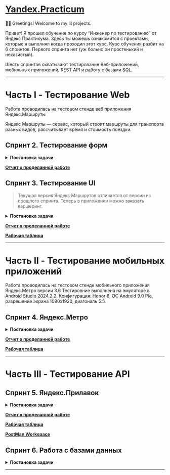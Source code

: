 # [Yandex.Practicum](https://practicum.yandex.ru/qa-engineer/?from=catalog)

🙋‍♂️ Greetings! Welcome to my lil projects.

Привет! Я прошел обучение по курсу “Инженер по тестированию” от Яндекс Практикума.
Здесь ты можешь ознакомится с проектами, которые я выполнял когда проходил этот курс.
Курс обучения разбит на 6 спринтов. Первого спринта нет (уж больно он простенький и неказистый).

Шесть спринтов охватывают тестирование Веб-приложений, мобильных приложений, REST API и работу с базами SQL.

------------------------------------------------------------

# Часть I - Тестирование Web
Работа проводилась на тестовом стенде веб приложения Яндекс.Маршруты

Яндекс Маршруты — сервис, который строит маршруты для транспорта разных видов, рассчитывает время и стоимость поездки.

## Спринт 2. Тестирование форм

<details>
  <summary><b>Постановка задачи</b></summary>
<!-- have to be followed by an empty line! -->
  
Этот спринт посвящен тестированию форм.
  
🎯 В рамках проекта нужно подготовить тестовый набор и протестировать часть функциональности этого приложения:
  
- валидацию полей ввода времени и адресов
- логику расчета стоимости и времени поездки на собственном автомобиле.
- провести тестирование на тестовом стенде

♻️ Для проекта понадобится:

- [Требования на валидацию полей к Яндекс Маршрутам](Part.I.Web/Sprint.II/Specs.pdf "Specs it's All for me, no cap!")
- [Приложение Яндекс Маршруты](https://qa-routes.praktikum-services.ru/ "It's can break down at any moment =( ")

### 1. Тестирование валидации полей в форме

В требованиях к Яндекс Маршрутам есть таблица с ограничениями на ввод в поля формы.

**В рамках задания нужно:**
- Провести тест-анализ требований на валидацию полей. Если найдёшь серые зоны, обратись за разъяснением к преподавателю.
- Создать набор тест-кейсов на проверку валидации полей формы Яндекс Маршрутов. Примени техники тест-дизайна: классы эквивалентности и граничные значения.
- Протестировать валидацию полей и завести баг-репорты, если есть баги.

### 2. Тестирование расчета стоимости и времени поездки на собственном автомобиле

Яндекс Маршруты рассчитывают время и стоимость поездки, в том числе на своем автомобиле.

В требованиях есть таблицы средней скорости автомобиля и расстояний между адресами, на основе которых должен производиться расчет времени поездки. 

По стоимости указано, что за 1 км. расход составляет 20 руб.

**В рамках задания тебе нужно:**
- Провести тест-анализ требований расчёта времени и стоимости маршрута на собственном автомобиле. Если найдёшь серые зоны, обратись за разъяснением к преподавателю.
- Применить технику тест-дизайна «Классы эквивалентности» и создать набор тест-кейсов на проверку правильности расчета времени и стоимости поездки на собственном автомобиле.

### 3. Подготовить отчет о проделанной работе

Работа выполняется в одной «Рабочей таблице», в которой есть отдельные листы на каждый этап.

</details>

**[Отчет о проделанной работе](Part.I.Web/Sprint.II/Web_Sprint_II_print_preview_ver.pdf "Можно скачать в формате XLSX - Part.I.Web/Sprint.II/Working_Table_rev3.xlsx =)")**

## Спринт 3. Тестирование UI

  > Текущая версия Яндекс Маршрутов отличается от версии из прошлого спринта. Теперь в приложении можно заказать каршеринг.

<details>
  <summary><b>Постановка задачи</b></summary>
<!-- have to be followed by an empty line! -->
  
Этот спринт посвящен тестированию UI.

🎯 В рамках данного предстоит протестировать функциональность <ins>**каршеринг**</ins>: <br>
составить тестовую документацию, выполнить проверки, завести баг-репорты, подготовить отчет.

- [макеты](https://www.figma.com/design/42mNwme0cBfZwNZUIcN1mh/%D0%AF%D0%BD%D0%B4%D0%B5%D0%BA%D1%81.%D0%9C%D0%B0%D1%80%D1%88%D1%80%D1%83%D1%82%D1%8B?node-id=125-61575&t=FP1KyMyAONurrNr1-1)
- [требования](Part.I.Web/Sprint.III/Specs.pdf)

### 1. Подготовь чек-лист на вёрстку полей 📋

Изучи требования и макеты. Выбери один тариф.

  > ⚠️ Выбран тариф <ins>**«Походный»**</ins>.

Если требования и макеты не сходятся — ориентируйся на требования.
Составь чек-лист на вёрстку следующих блоков:

- форма бронирования;
- элементы на навигационной карте: это иконки автомобилей и действия с ними.

### 2. Подготовь чек-лист и тест-кейсы на логику работы окон 📋

Составь следующую тестовую документацию:
- чек-лист на логику окон «Способ оплаты» и «Добавление карты»,
- тест-кейсы на кнопку «Забронировать».

### 3. Протестируй приложение и заведи баг-репорты 🛠️

Запусти тестовый стенд и проверь приложение по своей документации. Если обнаружишь ошибки, добавь баг-репорты.

### 4. Подготовить отчет о проделанной работе 📃🖋️

Работа выполняется в одной «Рабочей таблице», в которой есть отдельные листы на каждый этап.

</details>

**[Отчет о проделанной работе](Part.I.Web/Sprint.III/Отчет_3-й_спринт_(рев.2).pdf "Great n Awful! Not bad, but it could be better!")**

**[Рабочая таблица](Part.I.Web/Sprint.III/Web_Sprint_III_print_preview_ver.pdf "Можно скачать в формате XLSX - Part.I.Web/Sprint.III/Рабочая_таблица_3-й спринт_ревизия2.xlsx =)")**

------------------------------------------------------------

# Часть II - Тестирование мобильных приложений

Работа проводилась на тестовом стенде мобильного приложения Яндекс.Метро версии 3.6
Тестировние выполнена на эмуляторе в Android Studio 2024.2.2. 
Конфигурация: Honor 8, ОС Android 9.0 Pie, разрешение экрана 1080х1920, диагональ 5.5.

## Спринт 4. Яндекс.Метро

<details>
  <summary><b>Постановка задачи</b></summary>
<!-- have to be followed by an empty line! -->

Яндекс Метро - рефакторинг мобильного приложения на Android.

🎯 Чтобы выпустить новую версию, предварительно нужно:
- протестировать те части продукта, которых коснулись изменения;
- провести регрессионное тестирование и убедиться, что новую версию можно заливать в стор.
- предоставить отчёт о тестировании.

Ссылки для работы:

- [текущая версия приложения](https://code.s3.yandex.net/qa/files/yandexmetro-android-v2.13.apk "YandexMetro-v2.13.apk"), которую пользователи скачивают из стора
- [готовящаяся сборка](https://code.s3.yandex.net/qa/files/yandexmetro-android-v3.6.apk "YandexMetro-v3.6.apk")
- [требования к Яндекс Метро](Part.II.Mobile/Sprint.IIII/Specs_Yandex_metro.pdf)

### 1. Подготовка к функциональному тестированию

Требования, которые затронул рефакторинг приложения, **выделили полужирным шрифтом**.
Теперь нужно написать к ним тесты. Оформи проверки в виде <ins>чек-листа</ins>

### 2. Подготовка к регрессионному тестированию

Для этого напиши чек-лист, который учитывает особенности мобильного приложения:
- Определи, какая функциональность Яндекс Метро взаимодействует с мобильным устройством
- Зафиксируй мобильные проверки, которые связаны с этой функциональностью
- Учти проверки, которые необходимы для любого мобильного приложения — например, тестирование обновления

### 3. Выполнение тестирования

Протестируй мобильное приложение по своим чек-листам.
Заведи баг-репорты на последней вкладке в Google Таблице.

  > Важно: Тестировать в Android Studio. Конфигурация: Honor 8, ОС Android 9.0 Pie, разрешение экрана 1080х1920, диагональ 5.5.

### 4. Отчёт о тестировании

Оформи проделанную работу в виде отчёта.

</details>

**[Отчет о проделанной работе](Part.II.Mobile/Sprint.IIII/Отчет_4-ый_спринт_(рев.2).pdf "Great n Awful! It's getting better, but not quite yet!")**

**[Рабочая таблица](Part.II.Mobile/Sprint.IIII/Mobile_Sprint_IIII_print_preview_ver.pdf "Можно скачать в формате XLSX - Part.II.Mobile/Sprint.IIII/Рабочая_таблица_4-й_спринт_ревизия2.xlsx =)")**

------------------------------------------------------------

# Часть III - Тестирование API

## Спринт 5. Яндекс.Прилавок

<details>
  <summary><b>Постановка задачи</b></summary>
<!-- have to be followed by an empty line! -->

Разработчики сделали новую функциональность в API Яндекс.Прилавка. Новую версию API передали тебе на тестирование.

### **🎛️ Изучи новую функциональность**

[Требования к бэкенду приложения](Part.III.API/Sprint.V/Specs/backend_requirements.pdf)

[Требования к расчёту доставки курьерскими службами](Part.III.API/Sprint.V/Specs/delivery_requirements.pdf)

Работа с наборами: 
- возможность добавлять продукты в набор — ручка `POST /api/v1/kits/{id}/products`

Работа с курьерами: 
- возможность проверить, есть ли доставка курьерской службой «Привезём быстро» и сколько она стоит.<br> Ручка `POST /fast-delivery/v3.1.1/calculate-delivery.xml`

Работа с корзиной:
- возможность получить список продуктов, которые добавили в корзину. Ручка `GET /api/v1/orders/:id`
- возможность добавлять продукты в корзину. Ручка `PUT /api/v1/orders/:id`
- возможность удалять корзину. Ручка `DELETE/api/v1/orders/:id`

### **🎯 Задачи**

- Проанализируй требования к новой функциональности бэкенда Яндекс.Прилавка. Изучи документацию к API в Apidoc
- Спроектируй тесты в виде чек-листа, чтобы покрыть функциональность, которую тебе передали на тестирование. <ins>Авторизацию проверять не нужно</ins>
- Протестируй API через Postman и заведи баг-репорты в Google Таблицу, если это понадобится
- Напиши отчёт о тестировании

</details>

**[Отчет о проделанной работе](Part.III.API/Sprint.V/Отчет_5-ый_спринт_(рев.2).pdf "Great n Awful! It's getting better, but not quite yet!")**

**[Рабочая таблица](Part.III.API/Sprint.V/API_Sprint_V_print_preview_ver.pdf "Можно скачать в формате XLSX - Part.III.API/Sprint.V/Рабочая_таблица_5-й_спринт_ревизия2.xlsx =)")**

**[PostMan Workspace](https://www.postman.com/dbereiter/workspace/yandex-prilavok "Great n Awful! It's getting better, but not quite yet!")**

## Спринт 6. Работа с базами данных

<details>
  <summary><b>Постановка задачи</b></summary>
<!-- have to be followed by an empty line! -->

В проекте нужно проанализировать данные о фондах и инвестициях и написать запросы к базе

[Описание базы данных](Part.III.API/Sprint.VI/basic_sql_project.pdf)

![Диаграмма отношений сущностей](Part.III.API/Sprint.VI/YP_sql_project_ERD.png "Great n Awful! It's getting better, but not quite yet!")
  > Источник https://practicum.yandex.ru/

Таблица с примерами запросов

No. | Задача | Код запроса
--- | --- | ---
1 | Посчитай, сколько компаний закрылось |<pre lang="SQL">SELECT count(status) Closed_Company &#13;FROM company &#13;WHERE status = 'closed';</pre>|
2 | Отобрази количество привлечённых средств для новостных компаний США. Используй данные из таблицы `company`. Отсортируй таблицу по убыванию значений в поле `funding_total`|<pre lang="SQL">SELECT funding_total &#13;FROM company &#13;WHERE country_code = 'USA' and category_code = 'news' &#13;ORDER BY funding_total desc;</pre>|
3 | Отобрази имя, фамилию и названия аккаунтов людей в поле `network_username`, которые начинаются на `Silver` |<pre lang="SQL">SELECT first_name, last_name, network_username&#13;FROM people&#13;WHERE network_username like 'Silver%';</pre>|
4 | Выведи на экран всю информацию о людях, у которых названия аккаунтов в поле `network_username` содержат подстроку `money`, а фамилия начинается на `K` |<pre lang="SQL">SELECT * &#13;FROM people &#13;WHERE network_username like '%money%' AND last_name like 'K%'</pre>|
5 | Для каждой страны отобрази общую сумму привлечённых инвестиций, которые получили компании, зарегистрированные в этой стране. Страну, в которой зарегистрирована компания, можно определить по коду страны. Отсортируй данные по убыванию суммы |<pre lang="SQL">SELECT country_code, sum(funding_total) AS sum &#13;FROM company &#13;GROUP BY country_code &#13;ORDER BY sum desc;</pre>|
6 | Отобрази имя и фамилию всех сотрудников стартапов. Добавь поле с названием учебного заведения, которое окончил сотрудник, если эта информация известна |<pre lang="SQL">SELECT p.first_name, p.last_name, e.instituition &#13;FROM people AS p &#13;LEFT OUTER JOIN education AS e ON p.id=e.person_id;</pre>|
7 | Найди общую сумму сделок по покупке одних компаний другими в долларах. Отбери сделки, которые осуществлялись только за наличные с 2011 по 2013 год включительно |<pre lang="SQL">SELECT sum(price_amount) &#13;FROM acquisition &#13;WHERE term_code = 'cash' &#13;      AND extract(year from acquired_at) BETWEEN 2011 and 2013;</pre>|
8 | Выясни, в каких странах находятся фонды, которые чаще всего инвестируют в стартапы. Для каждой страны посчитай минимальное, максимальное и среднее число компаний, в которые инвестировали фонды этой страны, основанные с 2010 по 2012 год включительно. Исключи страны с фондами, у которых минимальное число компаний, получивших инвестиции, равно нулю. Выгрузи десять самых активных стран-инвесторов: отсортируй таблицу по среднему количеству компаний от большего к меньшему. Затем добавь сортировку по коду страны в лексикографическом порядке |<pre lang="SQL">SELECT country_code, &#13;       min(invested_companies), &#13;       max(invested_companies), &#13;       avg(invested_companies) AS avgc &#13;FROM fund &#13;WHERE extract(year from founded_at) BETWEEN 2010 and 2012 &#13;GROUP BY country_code &#13;HAVING min(invested_companies) > 0 &#13;ORDER BY avgc DESC, country_code &#13;LIMIT 10;</pre>|

</details>

------------------------------------------------------------
